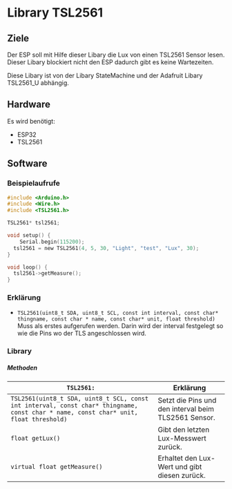 # Library TSL2561

## Ziele

Der ESP soll mit Hilfe dieser Libary die Lux von einen TSL2561 Sensor lesen.
Dieser Libary blockiert nicht den ESP dadurch gibt es keine Wartezeiten.

Diese Libary ist von der Libary StateMachine und der Adafruit Libary TSL2561_U abhängig.

## Hardware

Es wird benötigt:
- ESP32 
- TSL2561

## Software

### Beispielaufrufe

```c
#include <Arduino.h>
#include <Wire.h>
#include <TSL2561.h>

TSL2561* tsl2561;

void setup() {
	Serial.begin(115200);
  tsl2561 = new TSL2561(4, 5, 30, "Light", "test", "Lux", 30);
}

void loop() {
  tsl2561->getMeasure();
}
```

### Erklärung

* ```TSL2561(uint8_t SDA, uint8_t SCL, const int interval, const char* thingname, const char * name, const char* unit, float threshold)``` 
Muss als erstes aufgerufen werden. Darin wird der interval festgelegt so wie die Pins wo der TLS angeschlossen wird.

### Library

##### Methoden

| ```TSL2561:``` | Erklärung |
|-|-|
|```TSL2561(uint8_t SDA, uint8_t SCL, const int interval, const char* thingname, const char * name, const char* unit, float threshold)```| Setzt die Pins und den interval beim TLS2561 Sensor. |
|```float getLux()``` | Gibt den letzten Lux-Messwert zurück.  |
|```virtual float getMeasure()``` | Erhaltet den Lux-Wert und gibt diesen zurück. |
